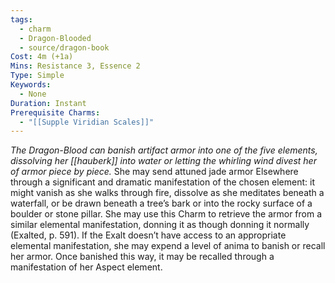 ```yaml
---
tags:
  - charm
  - Dragon-Blooded
  - source/dragon-book
Cost: 4m (+1a)
Mins: Resistance 3, Essence 2
Type: Simple
Keywords:
  - None
Duration: Instant
Prerequisite Charms:
  - "[[Supple Viridian Scales]]"
---
```

*The Dragon-Blood can banish artifact armor into one of the five elements, dissolving her [[hauberk]] into water or letting the whirling wind divest her of armor piece by piece.*
She may send attuned jade armor Elsewhere through a significant and dramatic manifestation of the chosen element: it might vanish as she walks through fire, dissolve as she meditates beneath a waterfall, or be drawn beneath a tree’s bark or into the rocky surface of a boulder or stone pillar. She may use this Charm to retrieve the armor from a similar elemental manifestation, donning it as though donning it normally (Exalted, p. 591). If the Exalt doesn’t have access to an appropriate elemental manifestation, she may expend a level of anima to banish or recall her armor. Once banished this way, it may be recalled through a manifestation of her Aspect element.